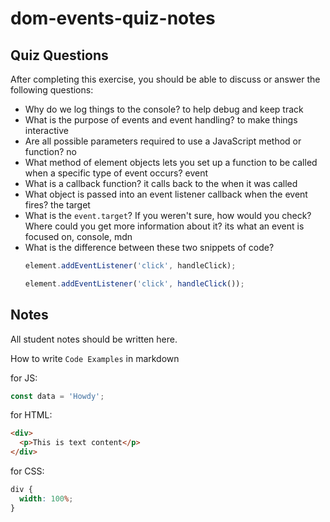 # dom-events-quiz-notes

## Quiz Questions

After completing this exercise, you should be able to discuss or answer the following questions:

- Why do we log things to the console?
  to help debug and keep track
- What is the purpose of events and event handling?
  to make things interactive
- Are all possible parameters required to use a JavaScript method or function?
  no
- What method of element objects lets you set up a function to be called when a specific type of event occurs?
  event
- What is a callback function?
  it calls back to the when it was called
- What object is passed into an event listener callback when the event fires?
  the target
- What is the `event.target`? If you weren't sure, how would you check? Where could you get more information about it?
  its what an event is focused on, console, mdn
- What is the difference between these two snippets of code?
  ```js
  element.addEventListener('click', handleClick);
  ```
  ```js
  element.addEventListener('click', handleClick());
  ```

## Notes

All student notes should be written here.

How to write `Code Examples` in markdown

for JS:

```javascript
const data = 'Howdy';
```

for HTML:

```html
<div>
  <p>This is text content</p>
</div>
```

for CSS:

```css
div {
  width: 100%;
}
```
